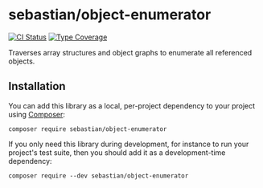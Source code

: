 # sebastian/object-enumerator

[![CI Status](https://github.com/sebastianbergmann/object-enumerator/workflows/CI/badge.svg)](https://github.com/sebastianbergmann/object-enumerator/actions)
[![Type Coverage](https://shepherd.dev/github/sebastianbergmann/object-enumerator/coverage.svg)](https://shepherd.dev/github/sebastianbergmann/object-enumerator)

Traverses array structures and object graphs to enumerate all referenced objects.

## Installation

You can add this library as a local, per-project dependency to your project using [Composer](https://getcomposer.org/):

```
composer require sebastian/object-enumerator
```

If you only need this library during development, for instance to run your project's test suite, then you should add it as a development-time dependency:

```
composer require --dev sebastian/object-enumerator
```
